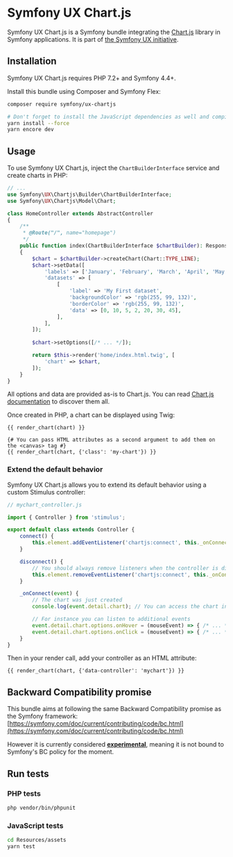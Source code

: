 # Symfony UX Chart.js

Symfony UX Chart.js is a Symfony bundle integrating the [Chart.js](https://www.chartjs.org/)
library in Symfony applications. It is part of [the Symfony UX initiative](https://symfony.com/ux).

## Installation

Symfony UX Chart.js requires PHP 7.2+ and Symfony 4.4+.

Install this bundle using Composer and Symfony Flex:

```sh
composer require symfony/ux-chartjs

# Don't forget to install the JavaScript dependencies as well and compile
yarn install --force
yarn encore dev
```

## Usage

To use Symfony UX Chart.js, inject the `ChartBuilderInterface` service and
create charts in PHP:

```php
// ...
use Symfony\UX\Chartjs\Builder\ChartBuilderInterface;
use Symfony\UX\Chartjs\Model\Chart;

class HomeController extends AbstractController
{
    /**
     * @Route("/", name="homepage")
     */
    public function index(ChartBuilderInterface $chartBuilder): Response
    {
        $chart = $chartBuilder->createChart(Chart::TYPE_LINE);
        $chart->setData([
            'labels' => ['January', 'February', 'March', 'April', 'May', 'June', 'July'],
            'datasets' => [
                [
                    'label' => 'My First dataset',
                    'backgroundColor' => 'rgb(255, 99, 132)',
                    'borderColor' => 'rgb(255, 99, 132)',
                    'data' => [0, 10, 5, 2, 20, 30, 45],
                ],
            ],
        ]);
        
        $chart->setOptions([/* ... */]);

        return $this->render('home/index.html.twig', [
            'chart' => $chart,
        ]);
    }
}
```

All options and data are provided as-is to Chart.js. You can read 
[Chart.js documentation](https://www.chartjs.org/docs/latest/) to discover them all.

Once created in PHP, a chart can be displayed using Twig:

```twig
{{ render_chart(chart) }}

{# You can pass HTML attributes as a second argument to add them on the <canvas> tag #}
{{ render_chart(chart, {'class': 'my-chart'}) }}
```

### Extend the default behavior

Symfony UX Chart.js allows you to extend its default behavior using a custom Stimulus controller:

```js
// mychart_controller.js

import { Controller } from 'stimulus';

export default class extends Controller {
    connect() {
        this.element.addEventListener('chartjs:connect', this._onConnect);
    }

    disconnect() {
        // You should always remove listeners when the controller is disconnected to avoid side effects
        this.element.removeEventListener('chartjs:connect', this._onConnect);
    }

    _onConnect(event) {
        // The chart was just created
        console.log(event.detail.chart); // You can access the chart instance using the event details

        // For instance you can listen to additional events
        event.detail.chart.options.onHover = (mouseEvent) => { /* ... */ };
        event.detail.chart.options.onClick = (mouseEvent) => { /* ... */ };
    }
}
```

Then in your render call, add your controller as an HTML attribute:

```twig
{{ render_chart(chart, {'data-controller': 'mychart'}) }}
```

## Backward Compatibility promise

This bundle aims at following the same Backward Compatibility promise as the Symfony framework:
[https://symfony.com/doc/current/contributing/code/bc.html](https://symfony.com/doc/current/contributing/code/bc.html)

However it is currently considered
[**experimental**](https://symfony.com/doc/current/contributing/code/experimental.html),
meaning it is not bound to Symfony's BC policy for the moment.

## Run tests

### PHP tests

```sh
php vendor/bin/phpunit
```

### JavaScript tests

```sh
cd Resources/assets
yarn test
```

